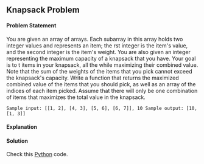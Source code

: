 ## Knapsack Problem

#### Problem Statement

You are given an array of arrays. Each subarray in this array holds two integer values and
represents an item; the rst integer is the item's value, and the second integer is the item's
weight. You are also given an integer representing the maximum capacity of a knapsack
that you have. Your goal is to t items in your knapsack, all the while maximizing their
combined value. Note that the sum of the weights of the items that you pick cannot
exceed the knapsack's capacity. Write a function that returns the maximized combined
value of the items that you should pick, as well as an array of the indices of each item
picked. Assume that there will only be one combination of items that maximizes the total
value in the knapsack.

`Sample input: [[1, 2], [4, 3], [5, 6], [6, 7]], 10
Sample output: [10, [1, 3]]`


#### Explanation



#### Solution

Check this [Python](../solution/Knapsack_Problem.py) code.

